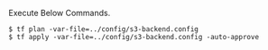 Execute Below Commands.

```
$ tf plan -var-file=../config/s3-backend.config
$ tf apply -var-file=../config/s3-backend.config -auto-approve
```